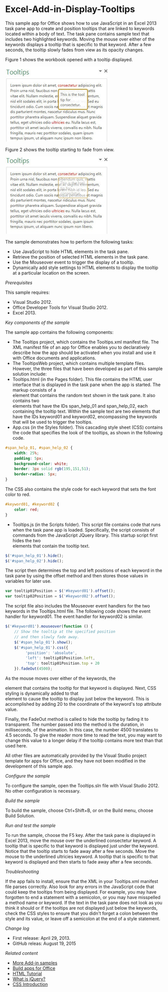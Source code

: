 # Excel-Add-in-Display-Tooltips
This sample app for Office shows how to use JavaScript in an Excel 2013 task pane app to create and position tooltips that are linked to keywords located within a body of text. The task pane contains sample text that includes two highlighted keywords. Moving the mouse over either of the keywords displays a tooltip that is specific to that keyword. After a few seconds, the tooltip slowly fades from view as its opacity changes.

Figure 1 shows the workbook opened with a tooltip displayed.

![Figure 1. Tooltip is displayed for a keyword](/description/image.jpg/)

Figure 2 shows the tooltip starting to fade from view.

![Figure 2. Tooltip as it starts to fade from view](/description/27e9d619-0f9d-4dba-bd29-1094a112ac59image.jpg)


The sample demonstrates how to perform the following tasks:

* Use JavaScript to hide HTML elements in the task pane.
* Retrieve the position of selected HTML elements in the task pane.
* Use the Mouseover event to trigger the display of a tooltip.
* Dynamically add style settings to HTML elements to display the tooltip at a particular location on the screen.

*Prerequisites*

This sample requires:

* Visual Studio 2012.
* Office Developer Tools for Visual Studio 2012.
* Excel 2013.

*Key components of the sample*

The sample app contains the following components:

* The Tooltips project, which contains the Tooltips.xml manifest file. The XML manifest file of an app for Office enables you to declaratively describe how the app should be activated when you install and use it with Office documents and applications.
* The TooltipsWeb project, which contains multiple template files. However, the three files that have been developed as part of this sample solution include:
* Tooltips.html (in the Pages folder). This file contains the HTML user interface that is displayed in the task pane when the app is started. The markup consists of a <div> element that contains the random text shown in the task pane. It also contains two <div> elements that have the IDs span_help_01 and span_help_02, each containing the tooltip text. Within the sample text are two <span> elements that have the IDs keyword01 and keyword02, encompassing the keywords that will be used to trigger the tooltips.
* App.css (in the Styles folder). This cascading style sheet (CSS) contains the code that specifies the look of the tooltips, as shown in the following code.

```CSS 
#span_help_01, #span_help_02 {
    width: 25%;
    padding: 5px;
    background-color: white;
    border: 3px solid rgb(195,151,51);
    border-radius: 5px;
}
``` 

The CSS also contains the style code for each keyword that sets the font color to red.
```CSS 
#keyword01, #keyword02 {
    color: red;
}
``` 

* Tooltips.js (in the Scripts folder). This script file contains code that runs when the task pane app is loaded. Specifically, the script consists of commands from the JavaScript JQuery library. This startup script first hides the two <div> elements that contain the tooltip text.

```JavaScript 
$('#span_help_01').hide();
$('#span_help_02').hide();
``` 
The script then determines the top and left positions of each keyword in the task pane by using the offset method and then stores those values in variables for later use.



```JavaScript 
var tooltip01Position = $('#keyword01').offset();
var tooltip02Position = $('#keyword02').offset();
``` 

The script file also includes the Mouseover event handlers for the two keywords in the Tooltips.html file. The following code shows the event handler for keyword01. The event handler for  keyword02 is similar.

```JavaScript 
$('#keyword01').mouseover(function () {
    // Show the tooltip at the specified position
    // and then slowly fade away.
    $('#span_help_01').show();
    $('#span_help_01').css({
         'position': 'absolute',
         'left': tooltip01Position.left,
         'top': tooltip01Position.top + 20
    }).fadeOut(4500);
``` 

As the mouse moves over either of the keywords, the <div> element that contains the tooltip for that keyword is displayed. Next, CSS styling is dynamically added to that <div> element to cause the tooltip to display just below the keyword. This is accomplished by adding 20 to the coordinate of the keyword's top attribute value.

Finally, the FadeOut method is called to hide the tooltip by fading it to transparent. The number passed into the method is the duration, in milliseconds, of the animation. In this case, the number 4500 translates to 4.5 seconds. To give the reader more time to read the text, you may want to change this value to a longer delay if the tooltip contains more text than that used here.

All other files are automatically provided by the Visual Studio project template for apps for Office, and they have not been modified in the development of this sample app.

*Configure the sample*

To configure the sample, open the Tooltips.sln file with Visual Studio 2012. No other configuration is necessary.

*Build the sample*

To build the sample, choose Ctrl+Shift+B, or on the Build menu, choose Build Solution.

*Run and test the sample*

To run the sample, choose the F5 key. After the task pane is displayed in Excel 2013, move the mouse over the underlined consectetur keyword. A tooltip that is specific to that keyword is displayed just under the keyword. Notice that the tooltip starts to fade away after a few seconds. Move the mouse to the underlined ultricies keyword. A tooltip that is specific to that keyword is displayed and then starts to fade away after a few seconds.

*Troubleshooting*

If the app fails to install, ensure that the XML in your Tooltips.xml manifest file parses correctly. Also look for any errors in the JavaScript code that could keep the tooltips from being displayed. For example, you may have forgotten to end a statement with a semicolon, or you may have misspelled a method name or keyword. If the text in the task pane does not look as you think it should or if the tooltips are not displayed just below the keywords, check the CSS styles to ensure that you didn't forget a colon between the style and its value, or leave off a semicolon at the end of a style statement.

*Change log*

* First release: April 29, 2013.
* GitHub releas: August 19, 2015

*Related content*

* [More Add-in samples](https://github.com/OfficeDev?utf8=%E2%9C%93&query=-Add-in)
* [Build apps for Office](http://msdn.microsoft.com/library/jj220060.aspx)
* [HTML Tutorial](http://www.w3schools.com/html/)
* [What is jQuery?](http://jquery.com/)
* [CSS Introduction](http://www.w3schools.com/css/css_intro.asp)


